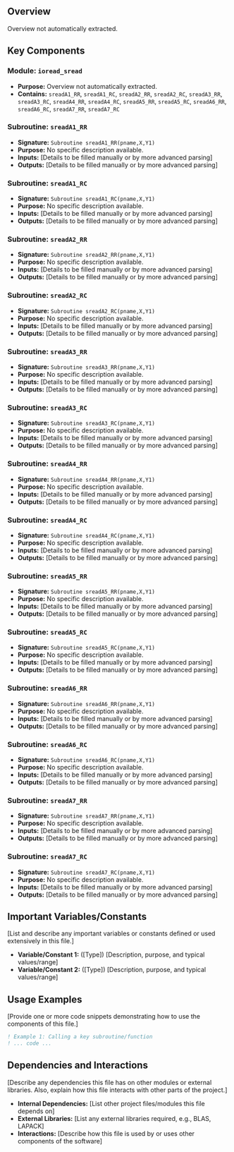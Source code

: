 ## Overview

Overview not automatically extracted.

## Key Components

### Module: `ioread_sread`
- **Purpose:** Overview not automatically extracted.
- **Contains:** `sreadA1_RR`, `sreadA1_RC`, `sreadA2_RR`, `sreadA2_RC`, `sreadA3_RR`, `sreadA3_RC`, `sreadA4_RR`, `sreadA4_RC`, `sreadA5_RR`, `sreadA5_RC`, `sreadA6_RR`, `sreadA6_RC`, `sreadA7_RR`, `sreadA7_RC`

### Subroutine: `sreadA1_RR`
- **Signature:** `Subroutine sreadA1_RR(pname,X,Y1)`
- **Purpose:** No specific description available.
- **Inputs:** [Details to be filled manually or by more advanced parsing]
- **Outputs:** [Details to be filled manually or by more advanced parsing]

### Subroutine: `sreadA1_RC`
- **Signature:** `Subroutine sreadA1_RC(pname,X,Y1)`
- **Purpose:** No specific description available.
- **Inputs:** [Details to be filled manually or by more advanced parsing]
- **Outputs:** [Details to be filled manually or by more advanced parsing]

### Subroutine: `sreadA2_RR`
- **Signature:** `Subroutine sreadA2_RR(pname,X,Y1)`
- **Purpose:** No specific description available.
- **Inputs:** [Details to be filled manually or by more advanced parsing]
- **Outputs:** [Details to be filled manually or by more advanced parsing]

### Subroutine: `sreadA2_RC`
- **Signature:** `Subroutine sreadA2_RC(pname,X,Y1)`
- **Purpose:** No specific description available.
- **Inputs:** [Details to be filled manually or by more advanced parsing]
- **Outputs:** [Details to be filled manually or by more advanced parsing]

### Subroutine: `sreadA3_RR`
- **Signature:** `Subroutine sreadA3_RR(pname,X,Y1)`
- **Purpose:** No specific description available.
- **Inputs:** [Details to be filled manually or by more advanced parsing]
- **Outputs:** [Details to be filled manually or by more advanced parsing]

### Subroutine: `sreadA3_RC`
- **Signature:** `Subroutine sreadA3_RC(pname,X,Y1)`
- **Purpose:** No specific description available.
- **Inputs:** [Details to be filled manually or by more advanced parsing]
- **Outputs:** [Details to be filled manually or by more advanced parsing]

### Subroutine: `sreadA4_RR`
- **Signature:** `Subroutine sreadA4_RR(pname,X,Y1)`
- **Purpose:** No specific description available.
- **Inputs:** [Details to be filled manually or by more advanced parsing]
- **Outputs:** [Details to be filled manually or by more advanced parsing]

### Subroutine: `sreadA4_RC`
- **Signature:** `Subroutine sreadA4_RC(pname,X,Y1)`
- **Purpose:** No specific description available.
- **Inputs:** [Details to be filled manually or by more advanced parsing]
- **Outputs:** [Details to be filled manually or by more advanced parsing]

### Subroutine: `sreadA5_RR`
- **Signature:** `Subroutine sreadA5_RR(pname,X,Y1)`
- **Purpose:** No specific description available.
- **Inputs:** [Details to be filled manually or by more advanced parsing]
- **Outputs:** [Details to be filled manually or by more advanced parsing]

### Subroutine: `sreadA5_RC`
- **Signature:** `Subroutine sreadA5_RC(pname,X,Y1)`
- **Purpose:** No specific description available.
- **Inputs:** [Details to be filled manually or by more advanced parsing]
- **Outputs:** [Details to be filled manually or by more advanced parsing]

### Subroutine: `sreadA6_RR`
- **Signature:** `Subroutine sreadA6_RR(pname,X,Y1)`
- **Purpose:** No specific description available.
- **Inputs:** [Details to be filled manually or by more advanced parsing]
- **Outputs:** [Details to be filled manually or by more advanced parsing]

### Subroutine: `sreadA6_RC`
- **Signature:** `Subroutine sreadA6_RC(pname,X,Y1)`
- **Purpose:** No specific description available.
- **Inputs:** [Details to be filled manually or by more advanced parsing]
- **Outputs:** [Details to be filled manually or by more advanced parsing]

### Subroutine: `sreadA7_RR`
- **Signature:** `Subroutine sreadA7_RR(pname,X,Y1)`
- **Purpose:** No specific description available.
- **Inputs:** [Details to be filled manually or by more advanced parsing]
- **Outputs:** [Details to be filled manually or by more advanced parsing]

### Subroutine: `sreadA7_RC`
- **Signature:** `Subroutine sreadA7_RC(pname,X,Y1)`
- **Purpose:** No specific description available.
- **Inputs:** [Details to be filled manually or by more advanced parsing]
- **Outputs:** [Details to be filled manually or by more advanced parsing]

## Important Variables/Constants

[List and describe any important variables or constants defined or used extensively in this file.]

- **Variable/Constant 1:** ([Type]) [Description, purpose, and typical values/range]
- **Variable/Constant 2:** ([Type]) [Description, purpose, and typical values/range]

## Usage Examples

[Provide one or more code snippets demonstrating how to use the components of this file.]

```fortran
! Example 1: Calling a key subroutine/function
! ... code ...
```

## Dependencies and Interactions

[Describe any dependencies this file has on other modules or external libraries. Also, explain how this file interacts with other parts of the project.]

- **Internal Dependencies:** [List other project files/modules this file depends on]
- **External Libraries:** [List any external libraries required, e.g., BLAS, LAPACK]
- **Interactions:** [Describe how this file is used by or uses other components of the software]
